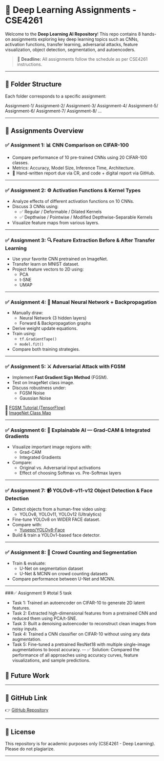 # 🧠 Deep Learning Assignments - CSE4261

Welcome to the **Deep Learning AI Repository**! This repo contains 8 hands-on assignments exploring key deep learning topics such as CNNs, activation functions, transfer learning, adversarial attacks, feature visualization, object detection, segmentation, and autoencoders.

> 📅 **Deadline:** All assignments follow the schedule as per CSE4261 instructions.

---

## 📁 Folder Structure

Each folder corresponds to a specific assignment:

Assignment-1/
Assignment-2/
Assignment-3/
Assignment-4/
Assignment-5/
Assignment-6/
Assignment-7/
Assignment-8/
...


---

## 📌 Assignments Overview

### ✅ Assignment 1: 📊 CNN Comparison on CIFAR-100
- Compare performance of 10 pre-trained CNNs using 20 CIFAR-100 classes.
- Metrics: Accuracy, Model Size, Inference Time, Architecture.
- 📄 Hand-written report due via CR, and code + digital report via GitHub.

---

### ✅ Assignment 2: ⚙️ Activation Functions & Kernel Types
- Analyze effects of different activation functions on 10 CNNs.
- Discuss 3 CNNs using:
  - ✅ Regular / Deformable / Dilated Kernels
  - ✅ Depthwise / Pointwise / Modified Depthwise-Separable Kernels
- Visualize feature maps from various layers.

---

### ✅ Assignment 3: 🔍 Feature Extraction Before & After Transfer Learning
- Use your favorite CNN pretrained on ImageNet.
- Transfer learn on MNIST dataset.
- Project feature vectors to 2D using:
  - PCA
  - t-SNE
  - UMAP

---

### ✅ Assignment 4: 🧮 Manual Neural Network + Backpropagation
- Manually draw:
  - Neural Network (3 hidden layers)
  - Forward & Backpropagation graphs
- Derive weight update equations.
- Train using:
  - `tf.GradientTape()`
  - `model.fit()`
- Compare both training strategies.

---

### ✅ Assignment 5: ⚔️ Adversarial Attack with FGSM
- Implement **Fast Gradient Sign Method** (FGSM).
- Test on ImageNet class image.
- Discuss robustness under:
  - FGSM Noise
  - Gaussian Noise

🔗 [FGSM Tutorial (TensorFlow)](https://www.tensorflow.org/tutorials/generative/adversarial_fgsm)  
🔗 [ImageNet Class Map](https://deeplearning.cms.waikato.ac.nz/user-guide/class-maps/IMAGENET/)

---

### ✅ Assignment 6: 🔦 Explainable AI — Grad-CAM & Integrated Gradients
- Visualize important image regions with:
  - Grad-CAM
  - Integrated Gradients
- Compare:
  - Original vs. Adversarial input activations
  - Effect of choosing Softmax vs. Pre-Softmax layers

---

### ✅ Assignment 7: 📹 YOLOv8-v11-v12 Object Detection & Face Detection
- Detect objects from a human-free video using:
  - YOLOv8, YOLOv11, YOLOv12 (Ultralytics)
- Fine-tune YOLOv8 on WIDER FACE dataset.
- Compare with:
  - [Yusepp/YOLOv8-Face](https://github.com/Yusepp/YOLOv8-Face)
- Build & train a YOLOv1-based face detector.

---

### ✅ Assignment 8: 👥 Crowd Counting and Segmentation
- Train & evaluate:
  - U-Net on segmentation dataset
  - U-Net & MCNN on crowd counting datasets
- Compare performance between U-Net and MCNN.

---

###✅ Assignment 9 #total 5 task
-  Task 1: Trained an autoencoder on CIFAR-10 to generate 2D latent features.
-  Task 2: Extracted high-dimensional features from a pretrained CNN and reduced them using PCA/t-SNE.
-  Task 3: Built a denoising autoencoder to reconstruct clean images from noisy inputs.
-  Task 4: Trained a CNN classifier on CIFAR-10 without using any data augmentation.
-  Task 5: Fine-tuned a pretrained ResNet18 with multiple single-image augmentations to boost accuracy.
--
✅ Solution: Compared the performance of all approaches using accuracy curves, feature visualizations, and sample predictions.
## 🚧 Future Work
---

## 🔗 GitHub Link

👉 [GitHub Repository](https://github.com/Arif111866/Deep-Learning-AI.git)

---

## 🤝 License

This repository is for academic purposes only (CSE4261 - Deep Learning). Please do not plagiarize.

---
